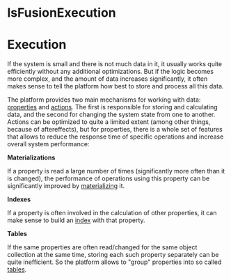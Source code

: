 # lsFusionExecution

# Execution

If the system is small and there is not much data in it, it usually works quite efficiently without any additional optimizations. But if the logic becomes more complex, and the amount of data increases significantly, it often makes sense to tell the platform how best to store and process all this data.

The platform provides two main mechanisms for working with data: [properties](Properties.md) and [actions](Actions.md). The first is responsible for storing and calculating data, and the second for changing the system state from one to another. Actions can be optimized to quite a limited extent (among other things, because of aftereffects), but for properties, there is a whole set of features that allows to reduce the response time of specific operations and increase overall system performance:

**Materializations**

If a property is read a large number of times (significantly more often than it is changed), the performance of operations using this property can be significantly improved by [materializing](Materializations.md) it.

**Indexes**

If a property is often involved in the calculation of other properties, it can make sense to build an [index](Indexes.md) with that property.

**Tables**

If the same properties are often read/changed for the same object collection at the same time, storing each such property separately can be quite inefficient. So the platform allows to "group" properties into so called [tables](Tables.md).

  
